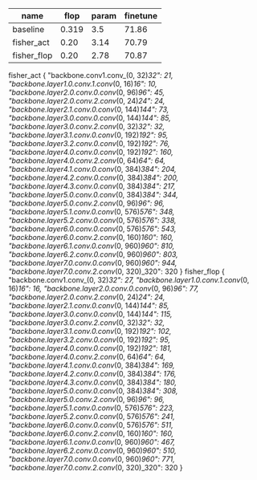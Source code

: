 | name        | flop  | param | finetune |
| ----------- | ----- | ----- | -------- |
| baseline    | 0.319 | 3.5   | 71.86    |
| fisher_act  | 0.20  | 3.14  | 70.79    |
| fisher_flop | 0.20  | 2.78  | 70.87    |

fisher_act
{
"backbone.conv1.conv\_(0, 32)_32": 21,
"backbone.layer1.0.conv.1.conv_(0, 16)_16": 10,
"backbone.layer2.0.conv.0.conv_(0, 96)_96": 45,
"backbone.layer2.0.conv.2.conv_(0, 24)_24": 24,
"backbone.layer2.1.conv.0.conv_(0, 144)_144": 73,
"backbone.layer3.0.conv.0.conv_(0, 144)_144": 85,
"backbone.layer3.0.conv.2.conv_(0, 32)_32": 32,
"backbone.layer3.1.conv.0.conv_(0, 192)_192": 95,
"backbone.layer3.2.conv.0.conv_(0, 192)_192": 76,
"backbone.layer4.0.conv.0.conv_(0, 192)_192": 160,
"backbone.layer4.0.conv.2.conv_(0, 64)_64": 64,
"backbone.layer4.1.conv.0.conv_(0, 384)_384": 204,
"backbone.layer4.2.conv.0.conv_(0, 384)_384": 200,
"backbone.layer4.3.conv.0.conv_(0, 384)_384": 217,
"backbone.layer5.0.conv.0.conv_(0, 384)_384": 344,
"backbone.layer5.0.conv.2.conv_(0, 96)_96": 96,
"backbone.layer5.1.conv.0.conv_(0, 576)_576": 348,
"backbone.layer5.2.conv.0.conv_(0, 576)_576": 338,
"backbone.layer6.0.conv.0.conv_(0, 576)_576": 543,
"backbone.layer6.0.conv.2.conv_(0, 160)_160": 160,
"backbone.layer6.1.conv.0.conv_(0, 960)_960": 810,
"backbone.layer6.2.conv.0.conv_(0, 960)_960": 803,
"backbone.layer7.0.conv.0.conv_(0, 960)_960": 944,
"backbone.layer7.0.conv.2.conv_(0, 320)\_320": 320
}
fisher_flop
{
"backbone.conv1.conv\_(0, 32)_32": 27,
"backbone.layer1.0.conv.1.conv_(0, 16)_16": 16,
"backbone.layer2.0.conv.0.conv_(0, 96)_96": 77,
"backbone.layer2.0.conv.2.conv_(0, 24)_24": 24,
"backbone.layer2.1.conv.0.conv_(0, 144)_144": 85,
"backbone.layer3.0.conv.0.conv_(0, 144)_144": 115,
"backbone.layer3.0.conv.2.conv_(0, 32)_32": 32,
"backbone.layer3.1.conv.0.conv_(0, 192)_192": 102,
"backbone.layer3.2.conv.0.conv_(0, 192)_192": 95,
"backbone.layer4.0.conv.0.conv_(0, 192)_192": 181,
"backbone.layer4.0.conv.2.conv_(0, 64)_64": 64,
"backbone.layer4.1.conv.0.conv_(0, 384)_384": 169,
"backbone.layer4.2.conv.0.conv_(0, 384)_384": 176,
"backbone.layer4.3.conv.0.conv_(0, 384)_384": 180,
"backbone.layer5.0.conv.0.conv_(0, 384)_384": 308,
"backbone.layer5.0.conv.2.conv_(0, 96)_96": 96,
"backbone.layer5.1.conv.0.conv_(0, 576)_576": 223,
"backbone.layer5.2.conv.0.conv_(0, 576)_576": 241,
"backbone.layer6.0.conv.0.conv_(0, 576)_576": 511,
"backbone.layer6.0.conv.2.conv_(0, 160)_160": 160,
"backbone.layer6.1.conv.0.conv_(0, 960)_960": 467,
"backbone.layer6.2.conv.0.conv_(0, 960)_960": 510,
"backbone.layer7.0.conv.0.conv_(0, 960)_960": 771,
"backbone.layer7.0.conv.2.conv_(0, 320)\_320": 320
}

